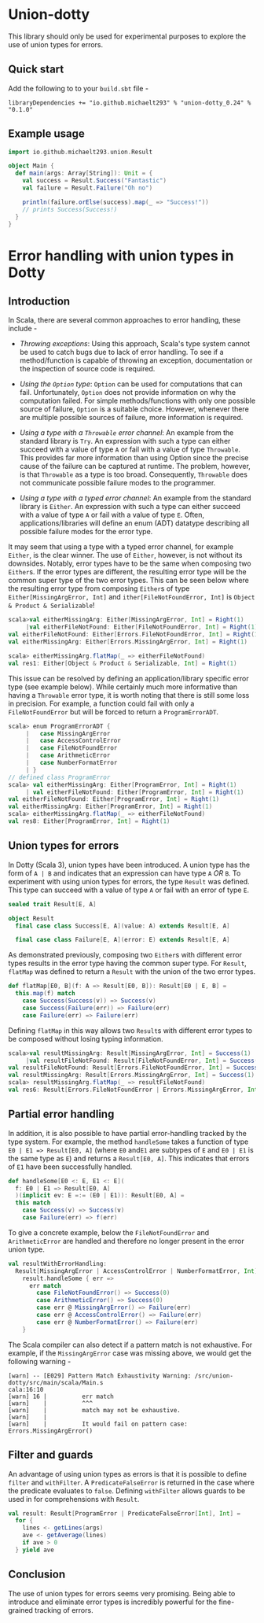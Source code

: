 # Union-dotty

This library should only be used for experimental purposes to explore the use of union types for errors.

## Quick start

Add the following to to your `build.sbt` file -

```
libraryDependencies += "io.github.michaelt293" % "union-dotty_0.24" % "0.1.0"
```

## Example usage

```scala
import io.github.michaelt293.union.Result

object Main {
  def main(args: Array[String]): Unit = {
    val success = Result.Success("Fantastic")
    val failure = Result.Failure("Oh no")

    println(failure.orElse(success).map(_ => "Success!"))
    // prints Success(Success!)
  }
}
```

# Error handling with union types in Dotty

## Introduction

In Scala, there are several common approaches to error handling, these include -

* *Throwing exceptions*: Using this approach, Scala's type system cannot be used to catch bugs due to lack of error handling. To see if a method/function is capable of throwing an exception, documentation or the inspection of source code is required.

* *Using the `Option` type*: `Option` can be used for computations that can fail. Unfortunately, `Option` does not provide information on why the computation failed. For simple methods/functions with only one possible source of failure, `Option` is a suitable choice. However, whenever there are multiple possible sources of failure, more information is required.

* *Using a type with a `Throwable` error channel*: An example from the standard library is `Try`. An expression with such a type can either succeed with a value of type `A` or fail with a value of type `Throwable`. This provides far more information than using Option since the precise cause of the failure can be captured at runtime. The problem, however, is that `Throwable` as a type is too broad. Consequently, `Throwable` does not communicate possible failure modes to the programmer.

* *Using a type with a typed error channel*: An example from the standard library is `Either`. An expression with such a type can either succeed with a value of type `A` or fail with a value of type `E`. Often, applications/libraries will define an enum (ADT) datatype describing all possible failure modes for the error type.

It may seem that using a type with a typed error channel, for example `Either`, is the clear winner. The use of `Either`, however, is not without its downsides. Notably, error types have to be the same when composing two `Either`s. If the error types are different, the resulting error type will be the common super type of the two error types. This can be seen below where the resulting error type from composing `Either`s of type `Either[MissingArgError, Int]` and `ither[FileNotFoundError, Int]` is `Object & Product & Serializable`!

```scala
scala>val eitherMissingArg: Either[MissingArgError, Int] = Right(1)
     |val eitherFileNotFound: Either[FileNotFoundError, Int] = Right(1)
val eitherFileNotFound: Either[Errors.FileNotFoundError, Int] = Right(1)
val eitherMissingArg: Either[Errors.MissingArgError, Int] = Right(1)

scala> eitherMissingArg.flatMap(_ => eitherFileNotFound)
val res1: Either[Object & Product & Serializable, Int] = Right(1)
```

This issue can be resolved by defining an application/library specific error type (see example below). While certainly much more informative than having a `Throwable` error type, it is worth noting that there is still some loss in precision. For example, a function could fail with only a `FileNotFoundError` but will be forced to return a `ProgramErrorADT`.

```scala
scala> enum ProgramErrorADT {
     |   case MissingArgError
     |   case AccessControlError
     |   case FileNotFoundError
     |   case ArithmeticError
     |   case NumberFormatError
     | }
// defined class ProgramError
scala> val eitherMissingArg: Either[ProgramError, Int] = Right(1)
     | val eitherFileNotFound: Either[ProgramError, Int] = Right(1)
val eitherFileNotFound: Either[ProgramError, Int] = Right(1)
val eitherMissingArg: Either[ProgramError, Int] = Right(1)
scala> eitherMissingArg.flatMap(_ => eitherFileNotFound)
val res8: Either[ProgramError, Int] = Right(1)
```

## Union types for errors

In Dotty (Scala 3), union types have been introduced. A union type has the form of `A | B` and indicates that an expression can have type `A` *OR* `B`. To experiment with using union types for errors, the type `Result` was defined. This type can succeed with a value of type `A` or fail with an error of type `E`.

```scala
sealed trait Result[E, A]

object Result
  final case class Success[E, A](value: A) extends Result[E, A]

  final case class Failure[E, A](error: E) extends Result[E, A]
```

As demonstrated previously, composing two `Either`s with different error types results in the error type having the common super type. For `Result`, `flatMap` was defined to return a `Result` with the union of the two error types.

```scala
def flatMap[E0, B](f: A => Result[E0, B]): Result[E0 | E, B] =
  this.map(f) match
    case Success(Success(v)) => Success(v)
    case Success(Failure(err)) => Failure(err)
    case Failure(err) => Failure(err)
```

Defining `flatMap` in this way allows two `Result`s with different error types to be composed without losing typing information.

```scala
scala>val resultMissingArg: Result[MissingArgError, Int] = Success(1)      
     |val resultFileNotFound: Result[FileNotFoundError, Int] = Success(1)
val resultFileNotFound: Result[Errors.FileNotFoundError, Int] = Success(1)
val resultMissingArg: Result[Errors.MissingArgError, Int] = Success(1)
scala> resultMissingArg.flatMap(_ => resultFileNotFound)
val res6: Result[Errors.FileNotFoundError | Errors.MissingArgError, Int] = Success(1)
```

## Partial error handling

In addition, it is also possible to have partial error-handling tracked by the type system. For example, the method `handleSome` takes a function of type `E0 | E1 => Result[E0, A]` (where `E0` and`E1` are subtypes of `E` and `E0 | E1` is the same type as `E`) and returns a `Result[E0, A]`. This indicates that errors of `E1` have been successfully handled.

```scala
def handleSome[E0 <: E, E1 <: E](
  f: E0 | E1 => Result[E0, A]
  )(implicit ev: E =:= (E0 | E1)): Result[E0, A] =
  this match
    case Success(v) => Success(v)
    case Failure(err) => f(err)
```

To give a concrete example, below the `FileNotFoundError` and `ArithmeticError` are handled and therefore no longer present in the error union type.

```scala
val resultWithErrorHandling: 
  Result[MissingArgError | AccessControlError | NumberFormatError, Int] = 
    result.handleSome { err =>
      err match
        case FileNotFoundError() => Success(0)
        case ArithmeticError() => Success(0)
        case err @ MissingArgError() => Failure(err)
        case err @ AccessControlError() => Failure(err)
        case err @ NumberFormatError() => Failure(err)
    }
```

The Scala compiler can also detect if a pattern match is not exhaustive. For example, if the `MissingArgError` case was missing above, we would get the following warning -
```text
[warn] -- [E029] Pattern Match Exhaustivity Warning: /src/union-dotty/src/main/scala/Main.s
cala:16:10 
[warn] 16 |          err match
[warn]    |          ^^^
[warn]    |          match may not be exhaustive.
[warn]    |
[warn]    |          It would fail on pattern case: Errors.MissingArgError()
```

## Filter and guards

An advantage of using union types as errors is that it is possible to define `filter` and `withFilter`. A `PredicateFalseError` is returned in the case where the predicate evaluates to `false`. Defining `withFilter` allows guards to be used in for comprehensions with `Result`.

```scala
val result: Result[ProgramError | PredicateFalseError[Int], Int] =
  for {
    lines <- getLines(args)
    ave <- getAverage(lines)
    if ave > 0
  } yield ave
```

## Conclusion

The use of union types for errors seems very promising. Being able to introduce and eliminate error types is incredibly powerful for the fine-grained tracking of errors.
